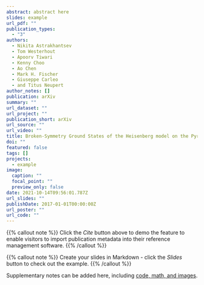 ```yaml
---
abstract: abstract here
slides: example
url_pdf: ""
publication_types:
  - "3"
authors:
  - Nikita Astrakhantsev
  - Tom Westerhout
  - Apoorv Tiwari
  - Kenny Choo
  - Ao Chen
  - Mark H. Fischer
  - Giuseppe Carleo
  - and Titus Neupert
author_notes: []
publication: arXiv
summary: ""
url_dataset: ""
url_project: ""
publication_short: arXiv
url_source: ""
url_video: ""
title: Broken-Symmetry Ground States of the Heisenberg model on the Pyrochlore Lattice
doi: ""
featured: false
tags: []
projects:
  - example
image:
  caption: ""
  focal_point: ""
  preview_only: false
date: 2021-10-14T09:56:01.787Z
url_slides: ""
publishDate: 2017-01-01T00:00:00Z
url_poster: ""
url_code: ""
---
```


{{% callout note %}}
Click the *Cite* button above to demo the feature to enable visitors to import publication metadata into their reference management software.
{{% /callout %}}

{{% callout note %}}
Create your slides in Markdown - click the *Slides* button to check out the example.
{{% /callout %}}

Supplementary notes can be added here, including [code, math, and images](https://wowchemy.com/docs/writing-markdown-latex/).
